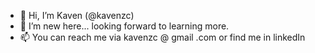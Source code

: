 - 👋 Hi, I’m Kaven (@kavenzc)
- 👀 I’m new here... looking forward to learning more. 
- 📫 You can reach me via kavenzc @ gmail .com or find me in linkedIn

<!---
kavenzc/kavenzc is a ✨ special ✨ repository because its `README.md` (this file) appears on your GitHub profile.
You can click the Preview link to take a look at your changes.
--->

